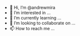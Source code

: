 - 👋 Hi, I’m @andrewmira
- 👀 I’m interested in ...
- 🌱 I’m currently learning ...
- 💞️ I’m looking to collaborate on ...
- 📫 How to reach me ...

<!---
andrewmira/andrewmira is a ✨ special ✨ repository because its `README.md` (this file) appears on your GitHub profile.
You can click the Preview link to take a look at your changes.
--->
